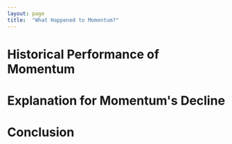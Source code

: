 ```yaml
---
layout: page
title:  "What Happened to Momentum?"
---
```


# Historical Performance of Momentum

# Explanation for Momentum's Decline

# Conclusion
 

